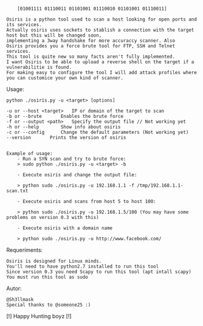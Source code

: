 
        [01001111 01110011 01101001 01110010 01101001 01110011] 
		
	Osiris is a python tool used to scan a host looking for open ports and its services.
	Actually osiris uses sockets to stablish a connection with the target host but this will be changed soon, 
	implementing a 3way handshake for more accuraccy scanner. Also 
	Osiris provides you a force brute tool for FTP, SSH and Telnet services. 
	This tool is quite new so many facts aren't fully implemented. 
	I want Osiris to be able to upload a reverse shell on the target if a vulnerabilitie is found. 
	For making easy to configure the tool I will add attack profiles where you can customice your own kind of scanner.

Usage: 

	python ./osiris.py -u <target> [options]
	
	-u or --host <target>	IP or domain of the target to scan
	-b or --brute		Enables the brute force 
	-f or --output <path>	Specify the output file // Not working yet
	-h or --help		Show info about osiris
	-c or --config		Change the default parameters (Not working yet)
	--version		Prints the version of osiris
	
	
	Example of usage:
		- Run a SYN scan and try to brute force:
		> sudo python ./osiris.py -u <target> -b
		
		- Execute osiris and change the output file:
		
		> python sudo ./osiris.py -u 192.168.1.1 -f /tmp/192.168.1.1-scan.txt
	
		- Execute osiris and scans from host 5 to host 100:
		
		> python sudo ./osiris.py -u 192.168.1.5/100 (You may have some problems on version 0.3 with this)
		
		- Execute osiris with a domain name 
		
		> python sudo ./osiris.py -u http://www.facebook.com/ 
		
Requeriments:
	
	Osiris is designed for Linux minds. 
	You'll need to have python2.7 installed to run this tool
	Since version 0.3 you need Scapy to run this tool (apt intall scapy)
	You must run this tool as sudo

Autor:

	@Sh3llmask 
	Special thanks to @someone25 :)
	
[!] Happy Hunting boyz [!]
	
